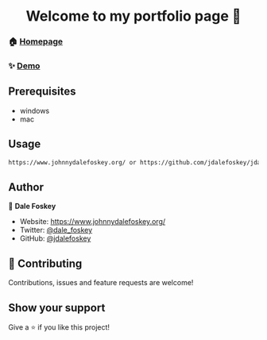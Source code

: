 <h1 align="center">Welcome to my portfolio page 👋</h1>



### 🏠 [Homepage](https://www.johnnydalefoskey.org/)

### ✨ [Demo](https://www.johnnydalefoskey.org/)

## Prerequisites

- windows
- mac



## Usage

```sh
https://www.johnnydalefoskey.org/ or https://github.com/jdalefoskey/jdalefoskey.github.io
```


## Author

👤 **Dale Foskey**

* Website: https://www.johnnydalefoskey.org/
* Twitter: [@dale_foskey](https://twitter.com/dale_foskey)
* GitHub: [@jdalefoskey](https://github.com/jdalefoskey)

## 🤝 Contributing

Contributions, issues and feature requests are welcome!

## Show your support

Give a ⭐️ if you like this project!





